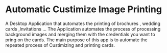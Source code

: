 # Automatic Custimize Image Printing
A Desktop Application that automates the printing of brochures , wedding cards ,Invitations ... 
The Application automates the process of processing background images and merging them with the credentials you want to pring on the cards. 
The main purpose of this app is to automate the repeated process of Custimizing and printing cards.

